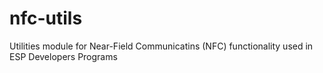 # nfc-utils
Utilities module for Near-Field Communicatins (NFC) functionality used in ESP Developers Programs
